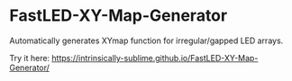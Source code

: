 # FastLED-XY-Map-Generator
Automatically generates XYmap function for irregular/gapped LED arrays.

Try it here: https://intrinsically-sublime.github.io/FastLED-XY-Map-Generator/
